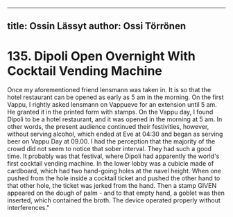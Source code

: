 
---
title: Ossin Lässyt
author: Ossi Törrönen
---

    
# 135. Dipoli Open Overnight With Cocktail Vending Machine

Once my aforementioned friend lensmann was taken in. It is so that the hotel restaurant can be opened as early as 5 am in the morning. On the first Vappu, I rightly asked lensmann on Vappueve for an extension until 5 am. He granted it in the printed form with stamps. On the Vappu day, I found Dipoli to be a hotel restaurant, and it was opened in the morning at 5 am. In other words, the present audience continued their festivities, however, without serving alcohol, which ended at Eve at 04:30 and began as serving beer on Vappu Day at 09.00. I had the perception that the majority of the crowd did not seem to notice that sober interval. They had such a good time. It probably was that festival, where Dipoli had apparently the world's first cocktail vending machine. In the lower lobby was a cubicle made of cardboard, which had two hand-going holes at the navel height. When one pushed from the hole inside a cocktail ticket and pushed the other hand to that other hole, the ticket was jerked from the hand. Then a stamp GIVEN appeared on the dough of palm - and to that empty hand, a goblet was then inserted, which contained the broth. The device operated properly without interferences."
